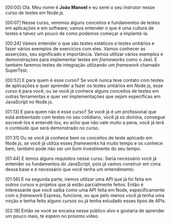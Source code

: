 [00:00] Olá. Meu nome é **João Manoel** e eu serei o seu instrutor nesse curso de testes em Node.js.

[00:07] Nesse curso, veremos alguns conceitos e fundamentos de testes em aplicações e em software; vamos entender o que é uma cultura de testes e talvez um pouco de como podemos começar a implantá-la.

[00:24] Vamos entender o que são testes estáticos e testes unitários e fazer vários exemplos de exercícios com eles. Vamos conhecer as asserções, seu significado e importância. Vamos utilizar vários exemplos e demonstrações para implementar testes em _frameworks_ como o Jest. E também faremos testes de integração utilizando um _framework_ chamado SuperTest.

[00:52] E para quem é esse curso? Se você nunca teve contato com testes de aplicações e quer aprender a fazer os testes unitários em Node.js, esse curso é para você; ou se você já conhece alguns conceitos de testes em outras ferramentas e quer ver implementações que sejam específicas em JavaScript no Node.js.

[01:13] E para quem não é esse curso? Se você já é um profissional que está ambientado com testes no seu cotidiano, você já os domina, consegue escrevê-los e entendê-los, eu acho que não vale muito a pena, você já terá o conteúdo que será demonstrado no curso.

[01:31] Ou se você já conhece bem os conceitos de teste aplicado em Node.js, se você já utiliza esses _frameworks_ há muito tempo e os conhece bem, também pode não ser um bom investimento do seu tempo.

[01:44] E temos alguns requisitos nesse curso. Seria necessário você já entender os fundamentos do JavaScript, pois já vamos construir em cima dessa base e é necessário que você tenha um entendimento.

[01:56] E na segunda parte, iremos utilizar uma API que já foi feita em outros cursos e projetos que já estão parcialmente feitos. Então é interessante que você saiba como uma API feita em Node, especificamente com o _framework_ Express, funcione, ou que pelo menos você já tenha uma noção e tenha feito alguns cursos ou já tenha estudado esses tipos de APIs.

[02:18] Então se você se encaixa nesse público alvo e gostaria de aprender um pouco mais, te espero no próximo vídeo.